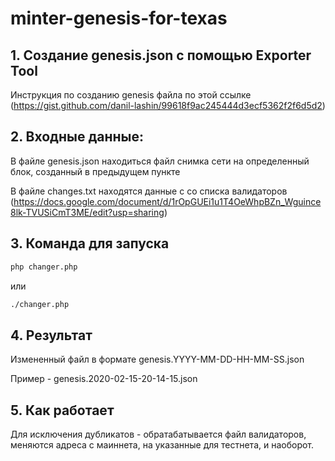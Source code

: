 # minter-genesis-for-texas

## 1. Создание genesis.json с помощью Exporter Tool

Инструкция по созданию genesis файла по этой ссылке (https://gist.github.com/danil-lashin/99618f9ac245444d3ecf5362f2f6d5d2) 

## 2. Входные данные:

В файле genesis.json находиться файл снимка сети на определенный блок, созданный в предыдущем пункте

В файле changes.txt находятся данные с со списка валидаторов (https://docs.google.com/document/d/1rOpGUEi1u1T4OeWhpBZn_Wguince8lk-TVUSiCmT3ME/edit?usp=sharing)

## 3. Команда для запуска

```bash
php changer.php
```
или
```bash
./changer.php
```

## 4. Результат

Измененный файл в формате genesis.YYYY-MM-DD-HH-MM-SS.json

Пример - genesis.2020-02-15-20-14-15.json

## 5. Как работает

Для исключения дубликатов - обратабатывается файл валидаторов, меняются адреса с маиннета, на указанные для тестнета, и наоборот.
